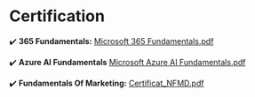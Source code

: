 # Certification
:heavy_check_mark: **365 Fundamentals:** [Microsoft 365 Fundamentals.pdf](https://github.com/user-attachments/files/17831950/Microsoft.365.Fundamentals.pdf)

:heavy_check_mark: **Azure AI Fundamentals** [Microsoft Azure AI Fundamentals.pdf](https://github.com/user-attachments/files/17831955/Microsoft.Azure.AI.Fundamentals.pdf)

:heavy_check_mark: **Fundamentals Of Marketing:** [Certificat_NFMD.pdf](https://github.com/user-attachments/files/17831957/Certificat_NFMD.pdf)
